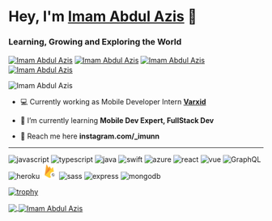 <h1>Hey, I'm <a href ="">Imam Abdul Azis</a> 👋</h1>
<h3>Learning, Growing and Exploring the World</h3>
<p>  
<a href="https://github.com/imamabdulazis/" target="_blank"><img align="center" src="https://cdn.jsdelivr.net/npm/simple-icons@3.0.1/icons/google.svg" alt="Imam Abdul Azis" height="30" width="25" /></a>
<a href="https://www.instagram.com/_imunn" target="_blank"><img align="center" src="https://cdn.jsdelivr.net/npm/simple-icons@3.0.1/icons/instagram.svg" alt="Imam Abdul Azis" height="30" width="25" /></a>
<a href="https://www.linkedin.com/in/imam-abdul-azis-980309136/" target="_blank"><img align="center" src="https://cdn.jsdelivr.net/npm/simple-icons@3.0.1/icons/linkedin.svg" alt="Imam Abdul Azis" height="30" width="25" /></a>
<a href="https://medium.com/@devopsimun" target="_blank"><img align="center" src="https://cdn.jsdelivr.net/npm/simple-icons@3.0.1/icons/medium.svg" alt="Imam Abdul Azis" height="30" width="25" /></a>  
</p>
<p>  <img src="https://komarev.com/ghpvc/?username=imamabdulazis" alt="Imam Abdul Azis"/></p>

- 💻 Currently working as Mobile Developer Intern <a href="https://varx.id">**Varxid**</a>

- 🎯 I’m currently learning **Mobile Dev Expert, FullStack Dev**

- 💌 Reach me here **instagram.com/_imunn**

<hr><p>
<img src="https://firebasestorage.googleapis.com/v0/b/githubreadme-2bbd7.appspot.com/o/javascript-original.svg?alt=media&token=faeb0a98-1fc0-49d9-a773-563966ed109f" alt="javascript" width="30" height="30"/>
<img src="https://firebasestorage.googleapis.com/v0/b/githubreadme-2bbd7.appspot.com/o/typescript-original.svg?alt=media&token=a9db23c6-531a-455d-99fa-fab307a7f472" alt="typescript" width="30" height="30"/>
<img src="https://firebasestorage.googleapis.com/v0/b/githubreadme-2bbd7.appspot.com/o/java-original.svg?alt=media&token=a32104bd-0fe4-4df6-9bf0-9f710657d9bd" alt="java" width="30" height="30"/>
<img src="https://firebasestorage.googleapis.com/v0/b/githubreadme-2bbd7.appspot.com/o/swift-original.svg?alt=media&token=f76c44a0-76c7-4e96-9173-74a564cecc10" alt="swift" width="30" height="30"/>
<img src="https://www.vectorlogo.zone/logos/flutterio/flutterio-icon.svg" alt="azure" width="30" height="30"/>
<img src="https://firebasestorage.googleapis.com/v0/b/githubreadme-2bbd7.appspot.com/o/react-original.svg?alt=media&token=d788655f-cf3f-4b94-a3f4-3de64af2d596" alt="react"  width="30" height="30"/>
<img src="https://firebasestorage.googleapis.com/v0/b/githubreadme-2bbd7.appspot.com/o/vuejs-original.svg?alt=media&token=68012fd1-e5e6-43c1-b63f-c9b629875829" alt="vue"  width="30" height="30"/>
<img src="https://graphql.org/img/logo.svg" alt="GraphQL"  width="30" height="30"/>
<img src="https://firebasestorage.googleapis.com/v0/b/githubreadme-2bbd7.appspot.com/o/heroku-original.svg?alt=media&token=9fe4041e-de7b-45f1-a3b9-d579e13528fc" alt="heroku" width="30" height="30"/>
<img src="https://github.com/vscode-icons/vscode-icons/blob/master/icons/file_type_firebasehosting.svg" alt="firebase" width="30" height="30"/>
<img src="https://firebasestorage.googleapis.com/v0/b/githubreadme-2bbd7.appspot.com/o/sass-original.svg?alt=media&token=f3fc573f-b3d3-43ff-bc1f-399bf9544e29" alt="sass" width="30" height="30"/>
<img src="https://firebasestorage.googleapis.com/v0/b/githubreadme-2bbd7.appspot.com/o/express-original.svg?alt=media&token=e2663416-f4a1-4eec-b911-db95aad8be27" alt="express" width="30" height="30"/>
<img src="https://firebasestorage.googleapis.com/v0/b/githubreadme-2bbd7.appspot.com/o/mongodb-original.svg?alt=media&token=ac1d64d3-c200-449e-aeb9-fa3dff010430" alt="mongodb" width="30" height="30"/>
</p>

[![trophy](https://github-profile-trophy.vercel.app/?username=imamabdulazis)](https://github.com/ryo-ma/github-profile-trophy)

<a href="#" onclick="return false;">
  <img align="center" src="https://github-readme-stats.vercel.app/api/top-langs/?username=imamabdulazis&theme=default&layout=compact&count_private=true&hide=jupyter%20notebook,php,asp,css&langs_count=10" />
</a>
  <a href="#" onclick="return false;">
<img align="center" src="https://github-readme-stats.vercel.app/api?username=imamabdulazis&show_icons=true&theme=default&count_private=true&include_all_commits=true" alt="Imam Abdul Azis" />
</a>

